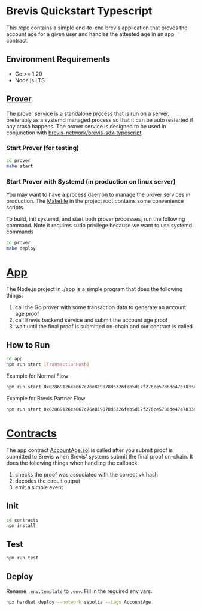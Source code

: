 # Brevis Quickstart Typescript

This repo contains a simple end-to-end brevis application
that proves the account age for a given user and handles the attested age in an app contract.

## Environment Requirements

- Go >= 1.20
- Node.js LTS

## [Prover](./prover)

The prover service is a standalone process that is run on a server, preferably as a systemd managed process so that it can be auto restarted if any crash happens. The prover service is designed to be used in conjunction with [brevis-network/brevis-sdk-typescript](https://github.com/brevis-network/brevis-sdk-typescript). 

### Start Prover (for testing)

```bash
cd prover
make start
```

### Start Prover with Systemd (in production on linux server)

You may want to have a process daemon to manage the prover services in production. The [Makefile](prover/Makefileefile) in the project root contains some convenience scripts. 

To build, init systemd, and start both prover processes, run the following command. Note it requires sudo privilege because we want to use systemd commands

```bash
cd prover
make deploy
```

# [App](./app)

The Node.js project in ./app is a simple program that does the following things:

1. call the Go prover with some transaction data to generate an account age proof
2. call Brevis backend service and submit the account age proof
3. wait until the final proof is submitted on-chain and our contract is called

## How to Run

```bash
cd app
npm run start [TransactionHash]
```
Example for Normal Flow
```bash
npm run start 0x02869126ca667c76e819078d5326feb5d17f276ce5786de47e78334f15530e74
```

Example for Brevis Partner Flow
```bash
npm run start 0x02869126ca667c76e819078d5326feb5d17f276ce5786de47e78334f15530e74 TEST_ACCOUNT_AGE_KEY 0xeec66d9b615ff84909be1cb1fe633cc26150417d
```

# [Contracts](./contracts)

The app contract [AccountAge.sol](./contracts/contracts/AccountAge.sol) is called
after you submit proof is submitted to Brevis when Brevis'
systems submit the final proof on-chain.
It does the following things when handling the callback:

1. checks the proof was associated with the correct vk hash
2. decodes the circuit output
3. emit a simple event

## Init

```bash
cd contracts
npm install
```

## Test

```bash
npm run test
```

## Deploy

Rename `.env.template` to `.env`. Fill in the required env vars.

```bash
npx hardhat deploy --network sepolia --tags AccountAge
```